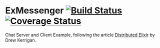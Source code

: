 ExMessenger [![Build Status](https://travis-ci.org/madhuvishy/ex_messenger.svg?branch=master)](https://travis-ci.org/madhuvishy/ex_messenger) [![Coverage Status](https://coveralls.io/repos/madhuvishy/ex_messenger/badge.svg?branch=master)](https://coveralls.io/r/madhuvishy/ex_messenger?branch=master)
===========

Chat Server and Client Example, following the article [Distributed Elixir](http://drew.kerrigan.io/ditributed-elixir/) by Drew Kerrigan.

